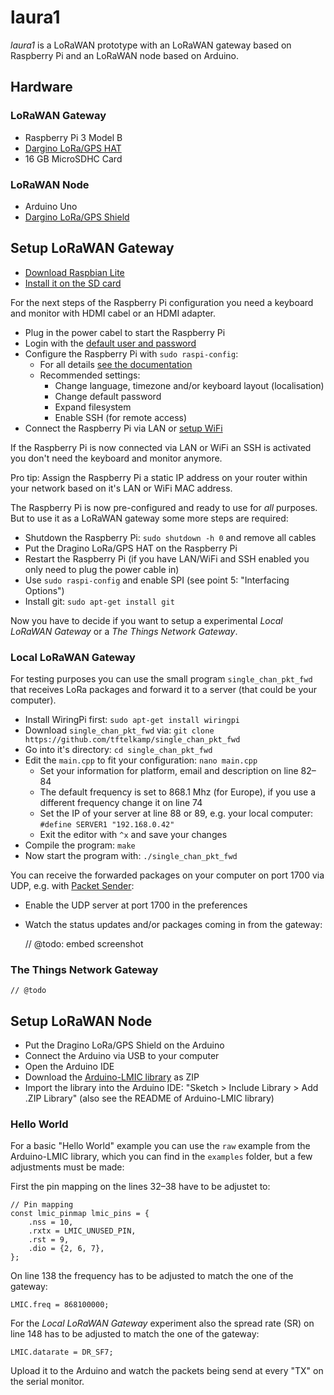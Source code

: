 # laura1

*laura1* is a LoRaWAN prototype with an LoRaWAN gateway based on Raspberry Pi and an LoRaWAN node based on Arduino.

## Hardware

### LoRaWAN Gateway

- Raspberry Pi 3 Model B
- [Dargino LoRa/GPS HAT](http://www.dragino.com/products/lora/item/106-lora-gps-hat.html)
- 16 GB MicroSDHC Card

### LoRaWAN Node

- Arduino Uno
- [Dargino LoRa/GPS Shield](http://www.dragino.com/products/lora/item/108-lora-gps-shield.html)

## Setup LoRaWAN Gateway

- [Download Raspbian Lite](https://www.raspberrypi.org/downloads/raspbian/)
- [Install it on the SD card](https://www.raspberrypi.org/documentation/installation/installing-images/README.md)

For the next steps of the Raspberry Pi configuration you need a keyboard and monitor with HDMI cabel or an HDMI adapter.

- Plug in the power cabel to start the Raspberry Pi
- Login with the [default user and password](https://www.raspberrypi.org/documentation/linux/usage/users.md)
- Configure the Raspberry Pi with `sudo raspi-config`:
  - For all details [see the documentation](https://www.raspberrypi.org/documentation/linux/usage/users.md)
  - Recommended settings:
    - Change language, timezone and/or keyboard layout (localisation)
    - Change default password
    - Expand filesystem
    - Enable SSH (for remote access)
- Connect the Raspberry Pi via LAN or [setup WiFi](https://www.raspberrypi.org/documentation/configuration/wireless/wireless-cli.md)

If the Raspberry Pi is now connected via LAN or WiFi an SSH is activated you don't need the keyboard and monitor anymore.

Pro tip: Assign the Raspberry Pi a static IP address on your router within your network based on it's LAN or WiFi MAC address.

The Raspberry Pi is now pre-configured and ready to use for _all_ purposes. But to use it as a LoRaWAN gateway some more steps are required:

- Shutdown the Raspberry Pi: `sudo shutdown -h 0` and remove all cables
- Put the Dragino LoRa/GPS HAT on the Raspberry Pi
- Restart the Raspberry Pi (if you have LAN/WiFi and SSH enabled you only need to plug the power cable in)
- Use `sudo raspi-config` and enable SPI (see point 5: "Interfacing Options") 
- Install git: `sudo apt-get install git`

Now you have to decide if you want to setup a experimental *Local LoRaWAN Gateway* or a *The Things Network Gateway*.

### Local LoRaWAN Gateway

For testing purposes you can use the small program `single_chan_pkt_fwd` that receives LoRa packages and forward it to a server (that could be your computer).

- Install WiringPi first: `sudo apt-get install wiringpi`
- Download `single_chan_pkt_fwd` via: `git clone https://github.com/tftelkamp/single_chan_pkt_fwd`
- Go into it's directory: `cd single_chan_pkt_fwd`
- Edit the `main.cpp` to fit your configuration: `nano main.cpp`
  - Set your information for platform, email and description on line 82–84
  - The default frequency is set to 868.1 Mhz (for Europe), if you use a different frequency change it on line 74
  - Set the IP of your server at line 88 or 89, e.g. your local computer: `#define SERVER1 "192.168.0.42"`
  - Exit the editor with `^x` and save your changes
- Compile the program: `make`
- Now start the program with: `./single_chan_pkt_fwd`

You can receive the forwarded packages on your computer on port 1700 via UDP, e.g. with [Packet Sender](https://packetsender.com/):

- Enable the UDP server at port 1700 in the preferences
- Watch the status updates and/or packages coming in from the gateway:

	// @todo: embed screenshot

### The Things Network Gateway

	// @todo

## Setup LoRaWAN Node

- Put the Dragino LoRa/GPS Shield on the Arduino
- Connect the Arduino via USB to your computer
- Open the Arduino IDE
- Download the [Arduino-LMIC library](https://github.com/matthijskooijman/arduino-lmic) as ZIP
- Import the library into the Arduino IDE: "Sketch > Include Library > Add .ZIP Library" (also see the README of Arduino-LMIC library)

### Hello World

For a basic "Hello World" example you can use the `raw` example from the Arduino-LMIC library, which you can find in the `examples` folder, but a few adjustments must be made:

First the pin mapping on the lines 32–38 have to be adjustet to:

	// Pin mapping
	const lmic_pinmap lmic_pins = {
		.nss = 10,
		.rxtx = LMIC_UNUSED_PIN,
		.rst = 9,
		.dio = {2, 6, 7},
	};

On line 138 the frequency has to be adjusted to match the one of the gateway:

	LMIC.freq = 868100000;

For the *Local LoRaWAN Gateway* experiment also the spread rate (SR) on line 148 has to be adjusted to match the one of the gateway:

	LMIC.datarate = DR_SF7;

Upload it to the Arduino and watch the packets being send at every "TX" on the serial monitor.
